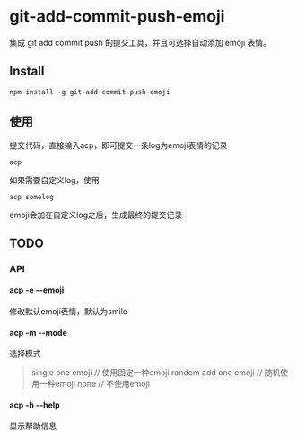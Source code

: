 # git-add-commit-push-emoji

集成 git add commit push 的提交工具，并且可选择自动添加 emoji 表情。

## Install

```
npm install -g git-add-commit-push-emoji
```

## 使用

提交代码，直接输入acp，即可提交一条log为emoji表情的记录

```
acp
```

如果需要自定义log，使用

```
acp somelog
```

emoji会加在自定义log之后，生成最终的提交记录


## TODO

### API
#### acp -e --emoji
修改默认emoji表情，默认为smile

#### acp -m --mode
选择模式
> single one emoji   // 使用固定一种emoji
> random add one emoji   // 随机使用一种emoji
> none   // 不使用emoji

#### acp -h --help
显示帮助信息
